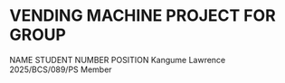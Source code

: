 # VENDING MACHINE PROJECT FOR GROUP 
NAME                       STUDENT NUMBER           POSITION
Kangume Lawrence           2025/BCS/089/PS          Member
